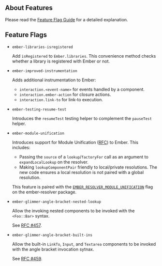 ## About Features

Please read the [Feature Flag Guide](https://guides.emberjs.com/release/configuring-ember/feature-flags/)
for a detailed explanation.

## Feature Flags

* `ember-libraries-isregistered`

  Add `isRegistered` to `Ember.libraries`. This convenience method checks whether
  a library is registered with Ember or not.

* `ember-improved-instrumentation`

  Adds additional instrumentation to Ember:

  - `interaction.<event-name>` for events handled by a component.
  - `interaction.ember-action` for closure actions.
  - `interaction.link-to` for link-to execution.

* `ember-testing-resume-test`

  Introduces the `resumeTest` testing helper to complement the `pauseTest` helper.

* `ember-module-unification`

  Introduces support for Module Unification
  ([RFC](https://github.com/dgeb/rfcs/blob/module-unification/text/0000-module-unification.md))
  to Ember. This includes:

  - Passing the `source` of a `lookup`/`factoryFor` call as an argument to
    `expandLocalLookup` on the resolver.
  - Making `lookupComponentPair` friendly to local/private resolutions. The
    new code ensures a local resolution is not paired with a global resolution.

  This feature is paired with the
  [`EMBER_RESOLVER_MODULE_UNIFICATION`](https://github.com/ember-cli/ember-resolver#ember_resolver_module_unification)
  flag on the ember-resolver package.

* `ember-glimmer-angle-bracket-nested-lookup`

  Allow the invoking nested components to be invoked with the `<Foo::Bar>`
  syntax.

  See [RFC #457](https://github.com/emberjs/rfcs/pull/457).

* `ember-glimmer-angle-bracket-built-ins`

  Allow the built-in `LinkTo`, `Input`, and `Textarea` components to be invoked
  with the angle bracket invocation sytnax.

  See [RFC #459](https://github.com/emberjs/rfcs/pull/459).
